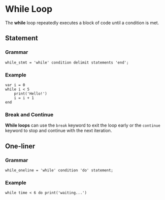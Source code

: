 # While Loop
The **while** loop repeatedly executes a block of code until a condition is met.

## Statement
### Grammar
```ebnf
while_stmt = 'while' condition delimit statements 'end';
```

### Example
```
var i = 0
while i < 5
    print('Hello!')
    i = i + 1
end
```

### Break and Continue
**While loops** can use the `break` keyword to exit the loop early or the `continue` keyword to stop and continue with the next iteration.

## One-liner
### Grammar
```ebnf
while_oneline = 'while' condition 'do' statement;
```

### Example
```
while time < 6 do print('waiting...')
```
